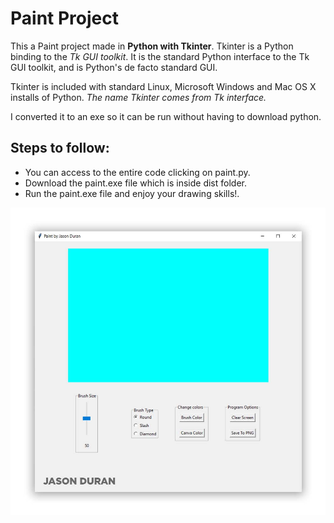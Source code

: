 # Paint Project
This a Paint project made in **Python with Tkinter**. Tkinter is a Python binding to the _Tk GUI toolkit_. It is the standard Python interface to the Tk GUI toolkit, and is Python's de facto standard GUI. 

Tkinter is included with standard Linux, Microsoft Windows and Mac OS X installs of Python. *The name Tkinter comes from Tk interface.*

I converted it to an exe so it can be run without having to download python.

## Steps to follow:

* You can access to the entire code clicking on paint.py. 
* Download the paint.exe file which is inside dist folder.  
* Run the paint.exe file and enjoy your drawing skills!.

![name-of-you-image](https://github.com/jasonduran240/paint/blob/master/images/paint.jpg?raw=true)
